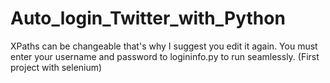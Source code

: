 # Auto_login_Twitter_with_Python
XPaths can be changeable that's why I suggest you edit it again.
You must enter your username and password to logininfo.py to run seamlessly.
(First project with selenium)

